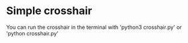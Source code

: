 # Simple crosshair
You can run the crosshair in the terminal with 'python3 crosshair.py' or 'python crosshair.py'

